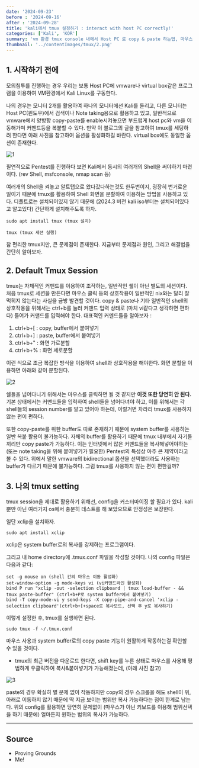 ```yaml
---
date: '2024-09-23'
before : '2024-09-16'
after : '2024-09-28'
title: 'kali에서 tmux 설정하기 : interact with host PC correctly!'
categories: ['Kali', 'KOR']
summary: 'vm 환경 tmux console 내에서 Host PC 로 copy & paste 하는법, 마우스 사용법 등'
thumbnail: '../contentImages/tmux/2.png'
---
```


## 1. 시작하기 전에

모의침투를 진행하는 경우 우리는 보통 Host PC에 vmware나 virtual box같은 프로그램을 이용하여 VM환경에서 Kali Linux를 구동한다.


나의 경우는 모니터 2개를 활용하여 하나의 모니터에선 Kali를 돌리고, 다른 모니터는 Host PC(윈도우)에서 검색이나 Note taking용으로 활용하고 있고, 일반적으로 vmware에서 양방향 copy-paste를 enable시켜놓으면 부드럽게 host pc와 vm을 이동해가며 커맨드등을 복붙할 수 있다. 만약 이 블로그의 글을 참고하여 tmux를 세팅하려 한다면 아래 사진을 참고하여 옵션을 활성화하길 바란다. virtual box에도 동일한 옵션이 존재한다.

![1](../contentImages/tmux/1.png)

필연적으로 Pentest를 진행하다 보면 Kali에서 동시의 여러개의 Shell을 써야하기 마련이다. (rev Shell, msfconsole, nmap scan 등)


여러개의 Shell을 켜놓고 알트탭으로 왔다갔다하는것도 한두번이지, 굉장히 번거로운 일이기 때문에 tmux를 활용하여 Shell 화면을 분할하여 이용하는 방법을 사용하고 있다. 디폴트로는 설치되어있지 않기 때문에 (2024.3 버전 kali iso부터는 설치되어있다고 알고있다) 간단하게 설치해주도록 하자.

```
sudo apt install tmux (tmux 설치)

tmux (tmux 세션 실행)
```

참 편리한 tmux지만, 큰 문제점이 존재한다. 지금부터 문제점과 원인, 그리고 해결법을 간단히 알아보자.


## 2. Default Tmux Session

tmux는 자체적인 커맨드를 이용하여 조작하는, 일반적인 쉘이 아닌 별도의 세션이다. 처음 tmux로 세션을 만든다면 마우스 클릭 등의 상호작용이 일반적인 nix와는 달리 잘 먹히지 않는다는 사실을 금방 발견할 것이다. copy & paste나 기타 일반적인 shell의 상호작용을 위해서는 ctrl+b를 눌러 커맨드 입력 상태로 (마치 vi같다고 생각하면 편하다) 들어가 커맨드를 입력해야 한다. 대표적인 커멘드들을 알아보자 :

1. ctrl+b+[ : copy, buffer에서 붙여넣기
2. ctrl+b+] : paste, buffer에서 붙여넣기
3. ctrl+b+" : 화면 가로분할
4. ctrl+b+% : 화면 세로분할

이런 식으로 조금 복잡한 방식을 이용하여 shell과 상호작용을 해야한다. 화면 분할을 이용하면 아래와 같이 분할된다.

![2](../contentImages/tmux/2.png)

쉘들을 넘어다니기 위해서는 마우스를 클릭하면 될 것 같지만 **이것 또한 당연히 안 된다.** 기본 상태에서는 커맨드들을 입력하여 shell들을 넘어다녀야 하고, 이를 위해서는 각 shell들의 session number를 알고 있어야 하는데, 이럴거면 차라리 tmux를 사용하지 않는 편이 편하다.


또한 copy-paste를 위한 buffer도 따로 존재하기 때문에 system buffer를 사용하는 일반 복붙 활용이 불가능하다. 자체의 buffer를 활용하기 때문에 tmux 내부에서 자기들끼리만 copy paste가 가능하다. 이는 인터넷에서 많은 커맨드들을 복사해넣어야하는 (또는 note taking을 위해 붙여넣기가 필요한) Pentest의 특성상 아주 큰 제약이라고 볼 수 있다. 위에서 말한 vmware의 bidirectional 옵션을 선택했더라도 사용하는 buffer가 다르기 때문에 불가능하다. 그럼 tmux를 사용하지 않는 편이 편한걸까?


## 3. 나의 tmux setting

tmux session을 제대로 활용하기 위해선, config을 커스터마이징 할 필요가 있다. kali 뿐만 아닌 여러가지 os에서 충분히 테스트를 해 보았으므로 안정성은 보장한다.

일단 xclip을 설치하자.

```
sudo apt install xclip
```

xclip은 system buffer로의 복사를 강제하는 프로그램이다.

그리고 내 home directory에 .tmux.conf 파일을 작성할 것이다. 나의 config 파일은 다음과 같다:

```
set -g mouse on (shell 간의 마우스 이동 활성화)
set-window-option -g mode-keys vi (vi커맨드라인 활성화)
bind P run "xclip -out -selection clipboard | tmux load-buffer - && tmux paste-buffer" (ctrl+b+P로 system buffer에서 붙여넣기)
bind -T copy-mode-vi y send-keys -X copy-pipe-and-cancel 'xclip -selection clipboard'(ctrl+b+[+space로 복사모드, 선택 후 y로 복사하기)
```

이렇게 설정한 후, tmux를 실행하면 된다.

```
sudo tmux -f ~/.tmux.conf
```

마우스 사용과 system buffer로의 copy paste 기능이 원활하게 작동하는걸 확인할 수 있을 것이다.


+ tmux의 최근 버전을 다운로드 한다면, shift key를 누른 상태로 마우스를 사용해 평범하게 우클릭하여 복사&붙여넣기가 가능해졌는데, (아래 사진 참고)

![3](../contentImages/tmux/3.png)

paste의 경우 확실히 별 문제 없이 작동하지만 copy의 경우 스크롤을 해도 shell이 위, 아래로 이동하지 않기 때문에 딱 지금 보이는 범위만 복사 가능하다는 점이 한계로 남는다. 위의 config를 활용하면 당연히 문제없이 (마우스가 아닌 키보드를 이용해 범위선택을 하기 때문에) 얼마든지 원하는 범위의 복사가 가능하다.

---
## Source

- Proving Grounds
- Me!